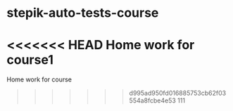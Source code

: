 # stepik-auto-tests-course
<<<<<<< HEAD
Home work for course1
=======
Home work for course
>>>>>>> d995ad950fd016885753cb62f03554a8fcbe4e53
111
